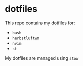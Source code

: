 # dotfiles

This repo contains my dotfiles for:
* `bash`
* `herbstluftwm`
* `nvim`
* `st`

My dotfiles are managed using `stow`
